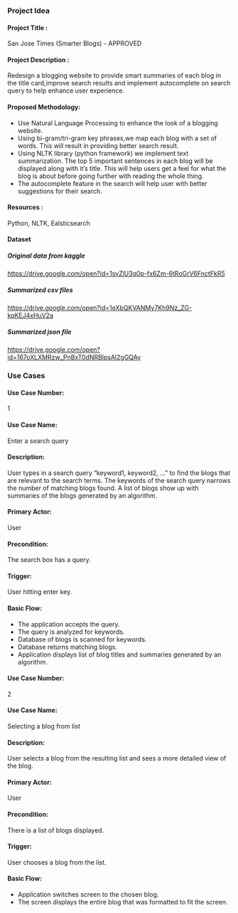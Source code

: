 

### Project Idea

#### Project Title : 
San Jose Times (Smarter Blogs)  - APPROVED

#### Project Description : 
Redesign a blogging website to provide smart summaries of each blog in the title card,improve search results and implement autocomplete on search query to help enhance user experience.

#### Proposed Methodology:
- Use Natural Language Processing to enhance the look of a blogging website.
- Using bi-gram/tri-gram key phrases,we map each blog with a set of words. This will result in providing better search result.
- Using NLTK library (python framework) we implement text summarization. The top 5 important sentences in each blog will be displayed along with it’s title. This will help users get a feel for what the blog is about before going further with reading the whole thing.
- The autocomplete feature in the search will help user with better suggestions for their search.

#### Resources : 
Python, NLTK, Ealsticsearch 

#### Dataset

##### Original data from kaggle 
https://drive.google.com/open?id=1svZlU3q0p-fx6Zm-6tRoGrV6FnctFkR5

##### Summarized csv files
https://drive.google.com/open?id=1eXbQKVANMy7Kh9Nz_ZG-kqKEJ4xHuV2a

##### Summarized json file
https://drive.google.com/open?id=167oXLXMRzw_PnBxT0dNRBlpsAl2gGQAy

### Use Cases

#### Use Case Number:
1

#### Use Case Name:
Enter a search query

#### Description:
User types in a search query “keyword1, keyword2, …” to find the blogs that are relevant to the search terms. The keywords of the search query narrows the number of matching blogs found. A list of blogs show up with summaries of the blogs generated by an algorithm.

#### Primary Actor:
User

#### Precondition:
The search box has a query.

#### Trigger:
User hitting enter key.

#### Basic Flow:
- The application accepts the query.
- The query is analyzed for keywords.
- Database of blogs is scanned for keywords.
- Database returns matching blogs.
- Application displays list of blog titles and summaries generated by an algorithm.

#### Use Case Number:
2

#### Use Case Name:
Selecting a blog from list

#### Description:
User selects a blog from the resulting list and sees a more detailed view of the blog.

#### Primary Actor:
User

#### Precondition:
There is a list of blogs displayed.

#### Trigger:
User chooses a blog from the list.

#### Basic Flow:
- Application switches screen to the chosen blog.
- The screen displays the entire blog that was formatted to fit the screen.

